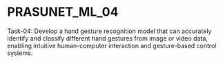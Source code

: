 # PRASUNET_ML_04
Task-04: Develop a hand gesture recognition model that can accurately identify and classify different hand gestures from image or video data, enabling intuitive human-computer interaction and gesture-based control systems.
